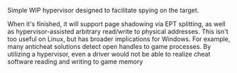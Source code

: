 Simple WIP hypervisor designed to facilitate spying on the target.

When it's finished, it will support page shadowing via EPT splitting, as well as hypervisor-assisted arbitrary read/write to physical addresses. This isn't too useful on Linux, but has broader implications for Windows. For example, many anticheat solutions detect open handles to game processes. By utilizing a hypervisor, even a driver would not be able to realize cheat software reading and writing to game memory
